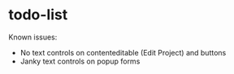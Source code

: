 # todo-list

Known issues:

- No text controls on contenteditable (Edit Project) and buttons
- Janky text controls on popup forms
